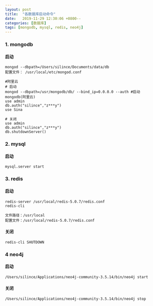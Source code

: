 ```yaml
---
layout: post
title:  "各数据库启动命令"
date:   2019-11-29 12:30:06 +0800--
categories: [数据库]
tags: [mongodb, mysql, redis, neo4j]  
---
```

### 1. mongodb

#### 启动

```shell
mongod --dbpath=/Users/silince/Documents/data/db
配置文件： /usr/local/etc/mongod.conf

#阿里云
# 启动
mongod --dbpath=/usr/mongodb/db/ --bind_ip=0.0.0.0 --auth #启动mongodb(阿里云)
use admin
db.auth("silince","z***y")
use Sina

# 关闭
use admin
db.auth("silince","z***y")
db.shutdownServer()
```



### 2. mysql

#### 启动

```
mysql.server start
```



### 3. redis

#### 启动

```
redis-server /usr/local/redis-5.0.7/redis.conf
redis-cli

文件路径：/usr/local
配置文件：/usr/local/redis-5.0.7/redis.conf
```

#### 关闭

```
redis-cli SHUTDOWN
```



### 4 neo4j

#### 启动

```
/Users/silince/Applications/neo4j-community-3.5.14/bin/neo4j start
```

#### 关闭

```
/Users/silince/Applications/neo4j-community-3.5.14/bin/neo4j stop
```



